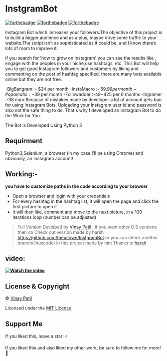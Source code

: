 # InstgramBot 
[![forthebadge](https://forthebadge.com/images/badges/made-with-python.svg)](https://forthebadge.com) [![forthebadge](https://forthebadge.com/images/badges/built-with-love.svg)](https://forthebadge.com) [![forthebadge](https://forthebadge.com/images/badges/powered-by-electricity.svg)](https://forthebadge.com)

Instagram Bot which increases your followers.The objective of this project is to build a bigger audience and as a plus, maybe drive some traffic to your website.The script isn’t as sophisticated as it could be, and I know there’s lots of room to improve it. 

if you search for 'how to grow on Instagram' you can see the results like , engage with the peoples in your niche,use hashtags, etc. 
This Bot will help you to get good Instagram followers and customers by liking and commenting on the post of hashtag specified.
there are many bots available online but they are not free.

-BigBangram  :- $24 per month 
-InstaMacro    :- $59.99per month
-Popamatic     :-$39 per month
-Followadder  :-$49-$425 per 6 months
-Ingramer        :-38 euro
Because of mistakes made by developer a lot of account gets ban for using Instagram Bots.
Uploading your Instagram user id and password is also not the safe thing to do.
That's why I developed an Instagram Bot to do the Work for You.


The Bot is Developed Using Python 3 
 ## Requirment
  Python3,Selenium, a browser (in my case I’ll be using Chrome) and obviously, an Instagram account!


## Working:-
**you have to customize paths in the code according to your browser**
- Open a browser and login with your credentials
- For every hashtag in the hashtag list, it will open the page and click the first picture to open it
- It will then like, comment and move to the next picture, in a 100 iterations loop (number can be adjusted)


> Full Version Develped by [Vinay Patil](https://github.com/engineervinay/)  , if you want other O.S versions then do Check out version made by harsh https://github.com/theuitown/InstgramBot or you can check another branch(linuxcode) in this project made by him 
Thanks to [harsh](https://github.com/theuitown/)


## video:

**[![Watch the video](https://img.youtube.com/vi/Gtufx3DYO68/maxresdefault.jpg)](https://youtu.be/Gtufx3DYO68)**

## License & Copyright
© [Vinay Patil](https://engineervinay.github.io/)

Licensed under the [MIT License](License)

## Support Me
If you liked this, leave a star! :star:

If you liked this and also liked my other work, be sure to follow me for more! :slightly_smiling_face:
